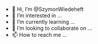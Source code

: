 - 👋 Hi, I’m @SzymonWiedeheft
- 👀 I’m interested in ...
- 🌱 I’m currently learning ...
- 💞️ I’m looking to collaborate on ...
- 📫 How to reach me ...

<!---
SzymonWiedeheft/SzymonWiedeheft is a ✨ special ✨ repository because its `README.md` (this file) appears on your GitHub profile.
You can click the Preview link to take a look at your changes.
--->

